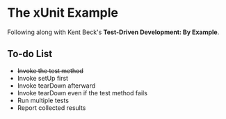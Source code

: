 # The xUnit Example

Following along with Kent Beck's **Test-Driven Development: By Example**.

## To-do List

  - ~~Invoke the test method~~
  - Invoke setUp first
  - Invoke tearDown afterward
  - Invoke tearDown even if the test method fails
  - Run multiple tests
  - Report collected results
